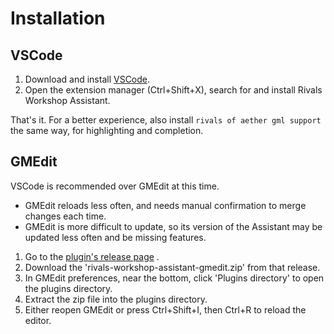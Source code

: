 # Installation

## VSCode

1. Download and install [VSCode](https://code.visualstudio.com/).
2. Open the extension manager (Ctrl+Shift+X), search for and install Rivals Workshop Assistant.

That's it. For a better experience, also install `rivals of aether gml support` the same way, for highlighting and
completion.

## GMEdit

VSCode is recommended over GMEdit at this time.
- GMEdit reloads less often, and needs manual confirmation to merge changes each time.
- GMEdit is more difficult to update, so its version of the Assistant may be updated less often and be missing features.

1. Go to
   the [plugin's release page](https://github.com/Rivals-Workshop-Community-Projects/rivals-workshop-assistant-gmedit/releases)
   .
2. Download the 'rivals-workshop-assistant-gmedit.zip' from that release.
3. In GMEdit preferences, near the bottom, click 'Plugins directory' to open the plugins directory.
4. Extract the zip file into the plugins directory.
5. Either reopen GMEdit or press Ctrl+Shift+I, then Ctrl+R to reload the editor.